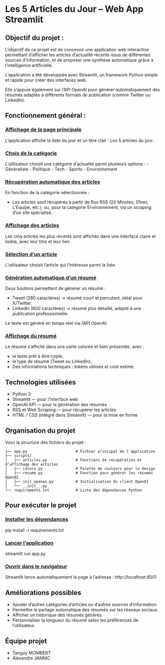 # **Les 5 Articles du Jour – Web App Streamlit**

## **Objectif du projet :**

L’objectif de ce projet est de concevoir une application web interactive permettant d’afficher les articles d’actualité récents issus de différentes sources d’information, et de proposer une synthèse automatique grâce à l’intelligence artificielle.

L’application a été développée avec Streamlit, un framework Python simple et rapide pour créer des interfaces web.

Elle s’appuie également sur l’API OpenAI pour générer automatiquement des résumés adaptés à différents formats de publication (comme Twitter ou LinkedIn).

## **Fonctionnement général :**

### <u>Affichage de la page principale</u>

L’application affiche la date du jour et un titre clair : Les 5 articles du jour.

### <u>Choix de la catégorie</u>

L’utilisateur choisit une catégorie d’actualité parmi plusieurs options : - Généraliste - Politique - Tech - Sports - Environnement

### <u>Récupération automatique des articles</u>

En fonction de la catégorie sélectionnée :

- Les articles sont récupérés à partir de flux RSS (20 Minutes, 01net, L’Équipe, etc.),
  ou, pour la catégorie Environnement, via un scraping d’un site spécialisé.

### <u>Affichage des articles</u>

Les cinq articles les plus récents sont affichés dans une interface claire et lisible, avec leur titre et leur lien.

### <u>Sélection d’un article</u>

L’utilisateur choisit l’article qui l’intéresse parmi la liste.

### <u>Génération automatique d’un résumé</u>

Deux boutons permettent de générer un résumé :

- Tweet (280 caractères) → résumé court et percutant, idéal pour X/Twitter.
- LinkedIn (600 caractères) → résumé plus détaillé, adapté à une publication professionnelle.

Le texte est généré en temps réel via l’API OpenAI.

### <u>Affichage du résumé</u>

Le résumé s’affiche dans une carte colorée et bien présentée, avec :

- le texte prêt à être copié,
- le type de résumé (Tweet ou LinkedIn),
- Des informations techniques : tokens utilisés et coût estimé.

## **Technologies utilisées**

- Python 3
- Streamlit — pour l’interface web
- OpenAI API — pour la génération des résumés
- RSS et Web Scraping — pour récupérer les articles
- HTML / CSS (intégré dans Streamlit) — pour la mise en forme

## Organisation du projet

Voici la structure des fichiers du projet :

```text
├── app.py                      # Fichier principal de l'application
├── scripts/
│   ├── articles.py             # Fonctions de récupération et d’affichage des articles
│   ├── colors.py               # Palette de couleurs pour le design
│   ├── resume.py               # Fonction pour générer les résumés OpenAI
│   ├── init_openai.py          # Initialisation du client OpenAI
│   └── __init__.py
└── requirements.txt            # Liste des dépendances Python
```

## **Pour exécuter le projet**

### <u>Installer les dépendances</u>

pip install -r requirements.txt

### <u>Lancer l’application</u>

streamlit run app.py

### <u>Ouvrir dans le navigateur</u>

Streamlit lance automatiquement la page à l’adresse :
http://localhost:8501

## **Améliorations possibles**

- Ajouter d’autres catégories d’articles ou d’autres sources d’information.
- Permettre le partage automatique des résumés sur les réseaux sociaux.
- Afficher un historique des résumés générés.
- Personnaliser la longueur du résumé selon les préférences de l’utilisateur.

## **Équipe projet**

- Tanguy MOMBERT
- Alexandre JANNIC
